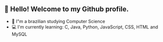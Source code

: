 ## 👋 Hello! Welcome to my Github profile.
- 🌱 I"m a brazilian studying Computer Science
- 💻 I'm currently learning: C, Java, Python, JavaScript, CSS, HTML and MySQL


